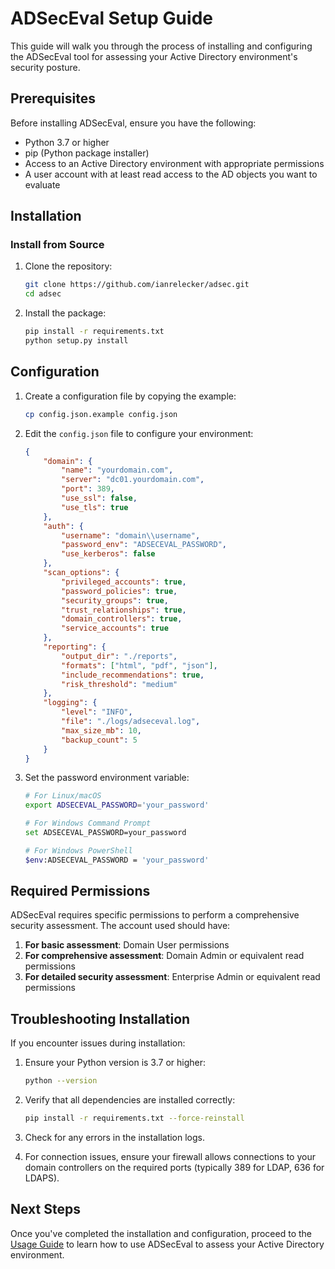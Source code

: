 # ADSecEval Setup Guide

This guide will walk you through the process of installing and configuring the ADSecEval tool for assessing your Active Directory environment's security posture.

## Prerequisites

Before installing ADSecEval, ensure you have the following:

- Python 3.7 or higher
- pip (Python package installer)
- Access to an Active Directory environment with appropriate permissions
- A user account with at least read access to the AD objects you want to evaluate

## Installation

### Install from Source

1. Clone the repository:
   ```bash
   git clone https://github.com/ianrelecker/adsec.git
   cd adsec
   ```

2. Install the package:
   ```bash
   pip install -r requirements.txt
   python setup.py install
   ```

## Configuration

1. Create a configuration file by copying the example:
   ```bash
   cp config.json.example config.json
   ```

2. Edit the `config.json` file to configure your environment:
   ```json
   {
       "domain": {
           "name": "yourdomain.com",
           "server": "dc01.yourdomain.com",
           "port": 389,
           "use_ssl": false,
           "use_tls": true
       },
       "auth": {
           "username": "domain\\username",
           "password_env": "ADSECEVAL_PASSWORD",
           "use_kerberos": false
       },
       "scan_options": {
           "privileged_accounts": true,
           "password_policies": true,
           "security_groups": true,
           "trust_relationships": true,
           "domain_controllers": true,
           "service_accounts": true
       },
       "reporting": {
           "output_dir": "./reports",
           "formats": ["html", "pdf", "json"],
           "include_recommendations": true,
           "risk_threshold": "medium"
       },
       "logging": {
           "level": "INFO",
           "file": "./logs/adseceval.log",
           "max_size_mb": 10,
           "backup_count": 5
       }
   }
   ```

3. Set the password environment variable:
   ```bash
   # For Linux/macOS
   export ADSECEVAL_PASSWORD='your_password'
   
   # For Windows Command Prompt
   set ADSECEVAL_PASSWORD=your_password
   
   # For Windows PowerShell
   $env:ADSECEVAL_PASSWORD = 'your_password'
   ```

## Required Permissions

ADSecEval requires specific permissions to perform a comprehensive security assessment. The account used should have:

1. **For basic assessment**: Domain User permissions
2. **For comprehensive assessment**: Domain Admin or equivalent read permissions
3. **For detailed security assessment**: Enterprise Admin or equivalent read permissions

## Troubleshooting Installation

If you encounter issues during installation:

1. Ensure your Python version is 3.7 or higher:
   ```bash
   python --version
   ```

2. Verify that all dependencies are installed correctly:
   ```bash
   pip install -r requirements.txt --force-reinstall
   ```

3. Check for any errors in the installation logs.

4. For connection issues, ensure your firewall allows connections to your domain controllers on the required ports (typically 389 for LDAP, 636 for LDAPS).

## Next Steps

Once you've completed the installation and configuration, proceed to the [Usage Guide](usage.md) to learn how to use ADSecEval to assess your Active Directory environment.